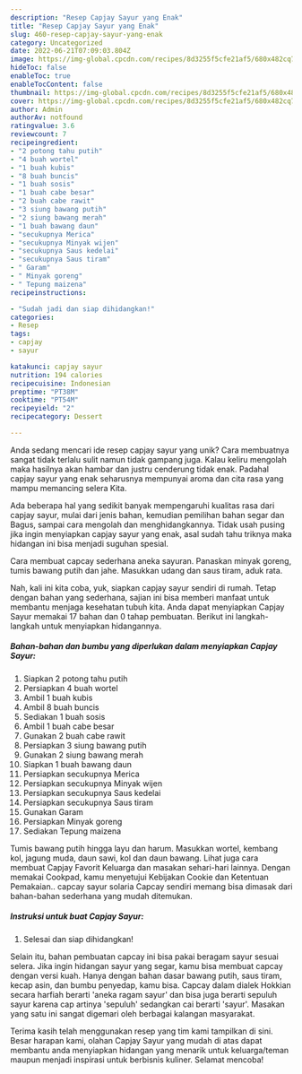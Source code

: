```yaml
---
description: "Resep Capjay Sayur yang Enak"
title: "Resep Capjay Sayur yang Enak"
slug: 460-resep-capjay-sayur-yang-enak
category: Uncategorized
date: 2022-06-21T07:09:03.804Z
image: https://img-global.cpcdn.com/recipes/8d3255f5cfe21af5/680x482cq70/capjay-sayur-foto-resep-utama.jpg
hideToc: false
enableToc: true
enableTocContent: false
thumbnail: https://img-global.cpcdn.com/recipes/8d3255f5cfe21af5/680x482cq70/capjay-sayur-foto-resep-utama.jpg
cover: https://img-global.cpcdn.com/recipes/8d3255f5cfe21af5/680x482cq70/capjay-sayur-foto-resep-utama.jpg
author: Admin
authorAv: notfound
ratingvalue: 3.6
reviewcount: 7
recipeingredient:
- "2 potong tahu putih"
- "4 buah wortel"
- "1 buah kubis"
- "8 buah buncis"
- "1 buah sosis"
- "1 buah cabe besar"
- "2 buah cabe rawit"
- "3 siung bawang putih"
- "2 siung bawang merah"
- "1 buah bawang daun"
- "secukupnya Merica"
- "secukupnya Minyak wijen"
- "secukupnya Saus kedelai"
- "secukupnya Saus tiram"
- " Garam"
- " Minyak goreng"
- " Tepung maizena"
recipeinstructions:

- "Sudah jadi dan siap dihidangkan!"
categories:
- Resep
tags:
- capjay
- sayur

katakunci: capjay sayur 
nutrition: 194 calories
recipecuisine: Indonesian
preptime: "PT38M"
cooktime: "PT54M"
recipeyield: "2"
recipecategory: Dessert

---
```





Anda sedang mencari ide resep capjay sayur yang unik? Cara membuatnya sangat tidak terlalu sulit namun tidak gampang juga. Kalau keliru mengolah maka hasilnya akan hambar dan justru cenderung tidak enak. Padahal capjay sayur yang enak seharusnya mempunyai aroma dan cita rasa yang mampu memancing selera Kita.





Ada beberapa hal yang sedikit banyak mempengaruhi kualitas rasa dari capjay sayur, mulai dari jenis bahan, kemudian pemilihan bahan segar dan Bagus, sampai cara mengolah dan menghidangkannya. Tidak usah pusing jika ingin menyiapkan capjay sayur yang enak,      asal sudah tahu triknya maka hidangan ini bisa menjadi suguhan spesial.














Cara membuat capcay sederhana aneka sayuran. Panaskan minyak goreng, tumis bawang putih dan jahe. Masukkan udang dan saus tiram, aduk rata.






Nah, kali ini kita coba, yuk, siapkan capjay sayur sendiri di rumah. Tetap dengan bahan yang sederhana, sajian ini bisa memberi manfaat untuk membantu menjaga kesehatan tubuh kita. Anda dapat menyiapkan Capjay Sayur memakai 17 bahan dan 0 tahap pembuatan. Berikut ini langkah-langkah untuk menyiapkan hidangannya.

<!--inarticleads1-->

##### Bahan-bahan dan bumbu yang diperlukan dalam menyiapkan Capjay Sayur:

1. Siapkan 2 potong tahu putih
1. Persiapkan 4 buah wortel
1. Ambil 1 buah kubis
1. Ambil 8 buah buncis
1. Sediakan 1 buah sosis
1. Ambil 1 buah cabe besar
1. Gunakan 2 buah cabe rawit
1. Persiapkan 3 siung bawang putih
1. Gunakan 2 siung bawang merah
1. Siapkan 1 buah bawang daun
1. Persiapkan secukupnya Merica
1. Persiapkan secukupnya Minyak wijen
1. Persiapkan secukupnya Saus kedelai
1. Persiapkan secukupnya Saus tiram
1. Gunakan  Garam
1. Persiapkan  Minyak goreng
1. Sediakan  Tepung maizena


Tumis bawang putih hingga layu dan harum. Masukkan wortel, kembang kol, jagung muda, daun sawi, kol dan daun bawang. Lihat juga cara membuat Capjay Favorit Keluarga dan masakan sehari-hari lainnya. Dengan memakai Cookpad, kamu menyetujui Kebijakan Cookie dan Ketentuan Pemakaian.. capcay sayur solaria Capcay sendiri memang bisa dimasak dari bahan-bahan sederhana yang mudah ditemukan. 

<!--inarticleads2-->

##### Instruksi untuk buat Capjay Sayur:


1. Selesai dan siap dihidangkan!

Selain itu, bahan pembuatan capcay ini bisa pakai beragam sayur sesuai selera. Jika ingin hidangan sayur yang segar, kamu bisa membuat capcay dengan versi kuah. Hanya dengan bahan dasar bawang putih, saus tiram, kecap asin, dan bumbu penyedap, kamu bisa. Capcay dalam dialek Hokkian secara harfiah berarti &#39;aneka ragam sayur&#39; dan bisa juga berarti sepuluh sayur karena cap artinya &#39;sepuluh&#39; sedangkan cai berarti &#39;sayur&#39;. Masakan yang satu ini sangat digemari oleh berbagai kalangan masyarakat. 

Terima kasih telah menggunakan resep yang tim kami tampilkan di sini. Besar harapan kami, olahan Capjay Sayur yang mudah di atas dapat membantu anda menyiapkan hidangan yang menarik untuk keluarga/teman maupun menjadi inspirasi untuk berbisnis kuliner. Selamat mencoba!
